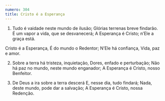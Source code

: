 ```yaml
---
numero: 304
title: Cristo é a Esperança
---
```

1. Tudo é vaidade neste mundo de ilusão;
Glórias terrenas breve findarão.
É um vapor a vida, que se desvanecerá;
A Esperança é Cristo; n’Ele a graça está.

Cristo é a Esperança,
É do mundo o Redentor;
N’Ele há confiança,
Vida, paz e amor.

2. Sobre a terra há tristeza, inquietação,
Dores, enfado e perturbação;
Não há paz no mundo, neste mundo enganador;
A Esperança é Cristo, nosso Benfeitor.

3. De Deus a ira sobre a terra descerá
E, nesse dia, tudo findará;
Nada, deste mundo, pode dar a salvação;
A Esperança é Cristo, nossa Redenção.
